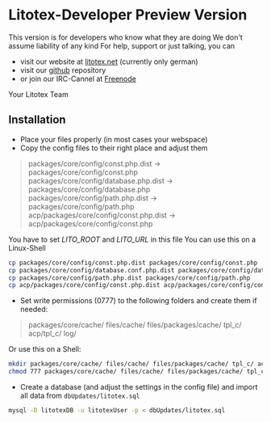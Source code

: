# Litotex-Developer Preview Version

This version is for developers who know what they are doing
We don't assume liability of any kind
For help, support or just talking, you can

* visit our website at [litotex.net](http://litotex.net/) (currently only german)
* visit our [github](https:github.com/Litotex) repository
* or join our IRC-Cannel at [Freenode](irc://freenode.net/#litotex)

Your Litotex Team

## Installation
* Place your files properly (in most cases your webspace)
* Copy the config files to their right place and adjust them

> packages/core/config/const.php.dist -> packages/core/config/const.php
> packages/core/config/database.php.dist -> packages/core/config/database.php
> packages/core/config/path.php.dist -> packages/core/config/path.php
> acp/packages/core/config/const.php.dist -> acp/packages/core/config/const.php

You have to set *LITO_ROOT* and *LITO_URL* in this file
You can use this on a Linux-Shell

```bash
cp packages/core/config/const.php.dist packages/core/config/const.php
cp packages/core/config/database.conf.php.dist packages/core/config/database.conf.php
cp packages/core/config/path.php.dist packages/core/config/path.php
cp acp/packages/core/config/const.php.dist acp/packages/core/config/const.php
```

* Set write permissions (0777) to the following folders and create them if needed:

> packages/core/cache/
> files/cache/
> files/packages/cache/
> tpl_c/
> acp/tpl_c/
> log/

Or use this on a Shell:

```bash
mkdir packages/core/cache/ files/cache/ files/packages/cache/ tpl_c/ acp/tpl_c/ log/
chmod 777 packages/core/cache/ files/cache/ files/packages/cache/ tpl_c/ acp/tpl_c/ log/
```

* Create a database (and adjust the settings in the config file) and import all data from `dbUpdates/litotex.sql`

```bash
mysql -D litotexDB -u litotexUser -p < dbUpdates/litotex.sql
```

